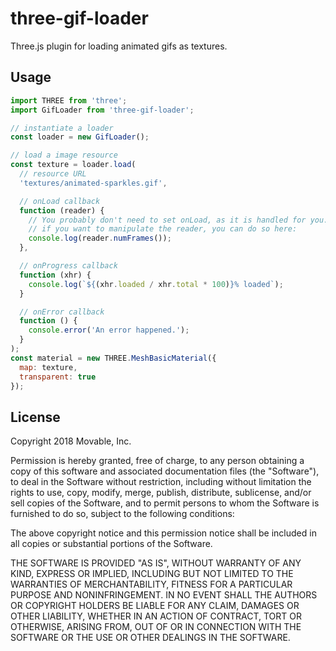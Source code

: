 # three-gif-loader

Three.js plugin for loading animated gifs as textures.

## Usage

```javascript
import THREE from 'three';
import GifLoader from 'three-gif-loader';

// instantiate a loader
const loader = new GifLoader();

// load a image resource
const texture = loader.load(
  // resource URL
  'textures/animated-sparkles.gif',

  // onLoad callback
  function (reader) {
    // You probably don't need to set onLoad, as it is handled for you. However,
    // if you want to manipulate the reader, you can do so here:
    console.log(reader.numFrames());
  },

  // onProgress callback
  function (xhr) {
    console.log(`${(xhr.loaded / xhr.total * 100)}% loaded`);
  }

  // onError callback
  function () {
    console.error('An error happened.');
  }
);
const material = new THREE.MeshBasicMaterial({
  map: texture,
  transparent: true
});

```

## License

Copyright 2018 Movable, Inc.

Permission is hereby granted, free of charge, to any person obtaining a copy of this software and associated documentation files (the "Software"), to deal in the Software without restriction, including without limitation the rights to use, copy, modify, merge, publish, distribute, sublicense, and/or sell copies of the Software, and to permit persons to whom the Software is furnished to do so, subject to the following conditions:

The above copyright notice and this permission notice shall be included in all copies or substantial portions of the Software.

THE SOFTWARE IS PROVIDED "AS IS", WITHOUT WARRANTY OF ANY KIND, EXPRESS OR IMPLIED, INCLUDING BUT NOT LIMITED TO THE WARRANTIES OF MERCHANTABILITY, FITNESS FOR A PARTICULAR PURPOSE AND NONINFRINGEMENT. IN NO EVENT SHALL THE AUTHORS OR COPYRIGHT HOLDERS BE LIABLE FOR ANY CLAIM, DAMAGES OR OTHER LIABILITY, WHETHER IN AN ACTION OF CONTRACT, TORT OR OTHERWISE, ARISING FROM, OUT OF OR IN CONNECTION WITH THE SOFTWARE OR THE USE OR OTHER DEALINGS IN THE SOFTWARE.
